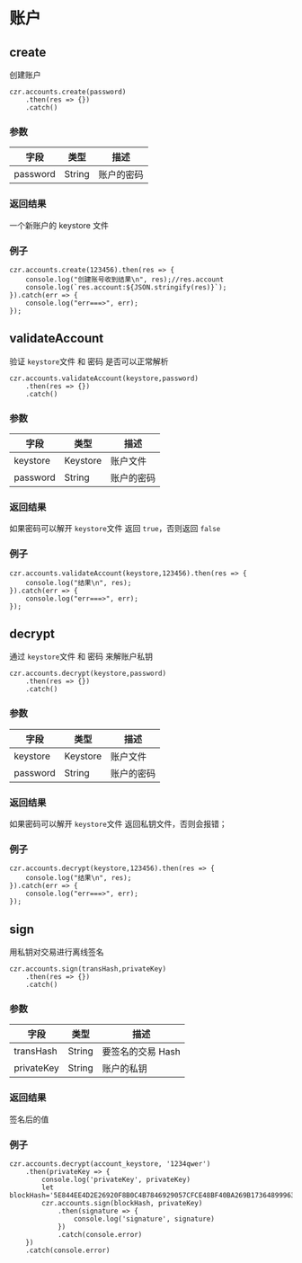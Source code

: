 # 账户

## create

创建账户

```
czr.accounts.create(password)
    .then(res => {})
    .catch()
```

### 参数

| 字段     | 类型   | 描述       |
| -------- | ------ | ---------- |
| password | String | 账户的密码 |

### 返回结果

一个新账户的 keystore 文件

### 例子

```
czr.accounts.create(123456).then(res => {
    console.log("创建账号收到结果\n", res);//res.account
    console.log(`res.account:${JSON.stringify(res)}`);
}).catch(err => {
    console.log("err===>", err);
});
```

## validateAccount

验证 `keystore`文件 和 密码 是否可以正常解析

```
czr.accounts.validateAccount(keystore,password)
    .then(res => {})
    .catch()
```

### 参数

| 字段     | 类型     | 描述       |
| -------- | -------- | ---------- |
| keystore | Keystore | 账户文件   |
| password | String   | 账户的密码 |

### 返回结果

如果密码可以解开 `keystore`文件 返回 `true`，否则返回 `false`

### 例子

```
czr.accounts.validateAccount(keystore,123456).then(res => {
    console.log("结果\n", res);
}).catch(err => {
    console.log("err===>", err);
});
```

## decrypt

通过 `keystore`文件 和 密码 来解账户私钥

```
czr.accounts.decrypt(keystore,password)
    .then(res => {})
    .catch()
```

### 参数

| 字段     | 类型     | 描述       |
| -------- | -------- | ---------- |
| keystore | Keystore | 账户文件   |
| password | String   | 账户的密码 |

### 返回结果

如果密码可以解开 `keystore`文件 返回私钥文件，否则会报错；

### 例子

```
czr.accounts.decrypt(keystore,123456).then(res => {
    console.log("结果\n", res);
}).catch(err => {
    console.log("err===>", err);
});
```

## sign

用私钥对交易进行离线签名

```
czr.accounts.sign(transHash,privateKey)
    .then(res => {})
    .catch()
```

### 参数

| 字段       | 类型   | 描述              |
| ---------- | ------ | ----------------- |
| transHash  | String | 要签名的交易 Hash |
| privateKey | String | 账户的私钥        |

### 返回结果

签名后的值

### 例子

```
czr.accounts.decrypt(account_keystore, '1234qwer')
    .then(privateKey => {
        console.log('privateKey', privateKey)
        let blockHash='5E844EE4D2E26920F8B0C4B7846929057CFCE48BF40BA269B173648999630053';
        czr.accounts.sign(blockHash, privateKey)
            .then(signature => {
                console.log('signature', signature)
            })
            .catch(console.error)
    })
    .catch(console.error)
```
